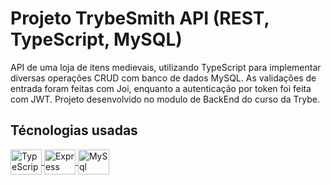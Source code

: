 # Projeto TrybeSmith API (REST, TypeScript, MySQL)

API de uma loja de itens medievais, utilizando TypeScript para implementar diversas operações CRUD com banco de dados MySQL. As validações de entrada foram feitas com Joi, enquanto a autenticação por token foi feita com JWT. Projeto desenvolvido no modulo de BackEnd do curso da Trybe.

## Técnologias usadas
<p align="left">
   <a href="https://www.typescriptlang.org/">
    <img align="center" alt="TypeScript" height="40" width="50" src="https://cdn.jsdelivr.net/gh/devicons/devicon/icons/typescript/typescript-original.svg">
  </a>
  <a href="http://expressjs.com/">
    <img align="center" alt="Express" height="40" width="50" src="https://cdn.jsdelivr.net/gh/devicons/devicon/icons/express/express-original.svg">
  </a>
  <a href="https://www.mysql.com/">
    <img align="center" alt="MySql" height="40" width="50" src="https://cdn.jsdelivr.net/gh/devicons/devicon/icons/mysql/mysql-original-wordmark.svg">
  </a>
</p>
